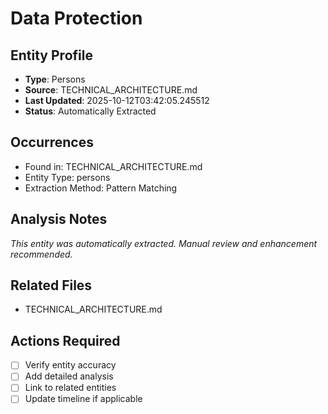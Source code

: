 # Data Protection

## Entity Profile
- **Type**: Persons
- **Source**: TECHNICAL_ARCHITECTURE.md
- **Last Updated**: 2025-10-12T03:42:05.245512
- **Status**: Automatically Extracted

## Occurrences
- Found in: TECHNICAL_ARCHITECTURE.md
- Entity Type: persons
- Extraction Method: Pattern Matching

## Analysis Notes
*This entity was automatically extracted. Manual review and enhancement recommended.*

## Related Files
- TECHNICAL_ARCHITECTURE.md

## Actions Required
- [ ] Verify entity accuracy
- [ ] Add detailed analysis
- [ ] Link to related entities
- [ ] Update timeline if applicable
